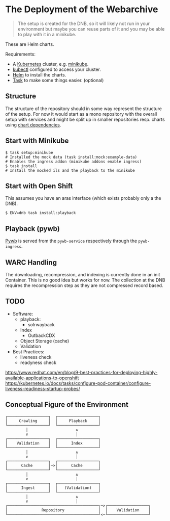 # The Deployment of the Webarchive

> The setup is created for the DNB, so it will likely not run in your environment but maybe you can reuse parts of it and you may be able to play with it in a minikube.

These are Helm charts.

Requirements:
- A [Kubernetes](https://kubernetes.io/) cluster, e.g. [minikube](https://minikube.sigs.k8s.io/).
- [kubectl](https://kubernetes.io/docs/tasks/tools/#kubectl) configured to access your cluster.
- [Helm](https://helm.sh/) to install the charts.
- [Task](https://taskfile.dev/) to make some things easier. (optional)

## Structure

The structure of the repository should in some way represent the structure of the setup.
For now it would start as a mono repository with the overall setup with services and might be split up in smaller repositories resp. charts using [chart dependencies](https://helm.sh/docs/topics/charts/#chart-dependencies).

## Start with Minikube

```
$ task setup:minikube
# Installed the mock data (task install:mock:example-data)
# Enables the ingress addon (minikube addons enable ingress)
$ task install
# Install the mocked ils and the playback to the minikube
```

## Start with Open Shift

This assumes you have an aras interface (which exists probably only a the DNB).

```
$ ENV=dnb task install:playback
```

## Playback (pywb)

[Pywb](https://github.com/webrecorder/pywb) is served from the `pywb-service` respectively through the `pywb-ingress`.


## WARC Handling

The downloading, recompression, and indexing is currently done in an init Container.
This is no good idea but works for now.
The collection at the DNB requires the recompression step as they are not compressed record based.


## TODO

- Software:
  - playback:
    - solrwayback
  - Index
    - OutbackCDX
  - Object Storage (cache)
  - Validation
- Best Practices:
  - liveness check
  - readyness check

https://www.redhat.com/en/blog/9-best-practices-for-deploying-highly-available-applications-to-openshift
https://kubernetes.io/docs/tasks/configure-pod-container/configure-liveness-readiness-startup-probes/

## Conceptual Figure of the Environment

```
┌──────────────────┐  ┌──────────────────┐
│     Crawling     │  │     Playback     │
└──────────────────┘  └──────────────────┘
         │                     ∧          
         ∨                     │          
┌──────────────────┐  ┌──────────────────┐
│    Validation    │  │      Index       │
└──────────────────┘  └──────────────────┘
         │                     ∧          
         ∨                     │          
┌──────────────────┐  ┌──────────────────┐
│      Cache       │─>│      Cache       │
└──────────────────┘  └──────────────────┘
         │                     ∧          
         ∨                     │          
┌──────────────────┐  ┌──────────────────┐
│      Ingest      │  │   (Validation)   │
└──────────────────┘  └──────────────────┘
         │                     ∧          
         ∨                     │          
┌────────────────────────────────────────┐─>┌──────────────────┐
│               Repository               │  │    Validation    │
└────────────────────────────────────────┘<─└──────────────────┘
```
